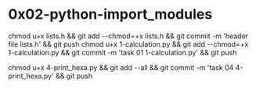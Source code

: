 # 0x02-python-import_modules


chmod u+x lists.h && git add --chmod=+x lists.h && git commit -m 'header file lists.h' && git push
chmod u+x 1-calculation.py && git add --chmod=+x 1-calculation.py && git commit -m 'task 01 1-calculation.py' && git push

chmod u+x 4-print_hexa.py && git add --all && git commit -m 'task 04 4-print_hexa.py' && git push
